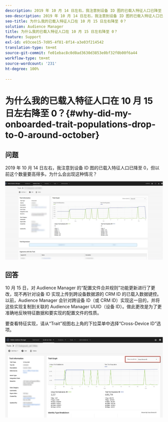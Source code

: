 ```yaml
---
description: 2019 年 10 月 14 日左右，我注意到设备 ID 图的已载入特征人口已降至 0，但以前这个数量要高得多。
seo-description: 2019 年 10 月 14 日左右，我注意到设备 ID 图的已载入特征人口已降至 0，但以前这个数量要高得多。
seo-title: 为什么我的已载入特征人口在 10 月 15 日左右降至 0？
solution: Audience Manager
title: 为什么我的已载入特征人口在 10 月 15 日左右降至 0？
feature: Support
exl-id: e93cee15-7d05-4f81-8f14-a3e03f214542
translation-type: tm+mt
source-git-commit: fe01ebac8c0d0ad3630d3853e0bf32f0b00f6a44
workflow-type: tm+mt
source-wordcount: '231'
ht-degree: 100%

---
```


# 为什么我的已载入特征人口在 10 月 15 日左右降至 0？{#why-did-my-onboarded-trait-populations-drop-to-0-around-october}

## 问题

2019 年 10 月 14 日左右，我注意到设备 ID 图的已载入特征人口已降至 0，但以前这个数量要高得多。为什么会出现这种情况？

![设备 ID 数量下降的图像](assets/device_id_populationdrop.png)

## 回答

10 月 15 日，对 Audience Manager 的“配置文件合并规则”功能更新进行了更改，现不再针对设备 ID 实现上传到跨设备数据源的 CRM ID 的已载入数据键控。以前，Audience Manager 会针对跨设备 ID（或 CRM ID）实现这一目的，并将这些实现复制到关联的 Audience Manager UUID（设备 ID）。做此更改是为了更准确地反映特征数据和要实现的配置文件的性质。

要查看特征实现，请从“Trait”视图右上角的下拉菜单中选择“Cross-Device ID”选项。

![通过跨设备 ID 查看实现](assets/deviceid-crossdevice.png)
